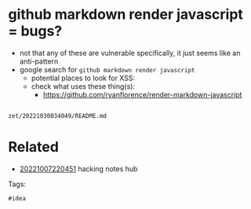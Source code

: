 # github markdown render javascript = bugs?

- not that any of these are vulnerable specifically, it just seems like an anti-pattern
- google search for `github markdown render javascript`
  - potential places to look for XSS:
  - check what uses these thing(s):
    - https://github.com/ryanflorence/render-markdown-javascript

```
```

` zet/20221030034049/README.md `

# Related

- [20221007220451](/zet/20221007220451/README.md) hacking notes hub

Tags:

    #idea
